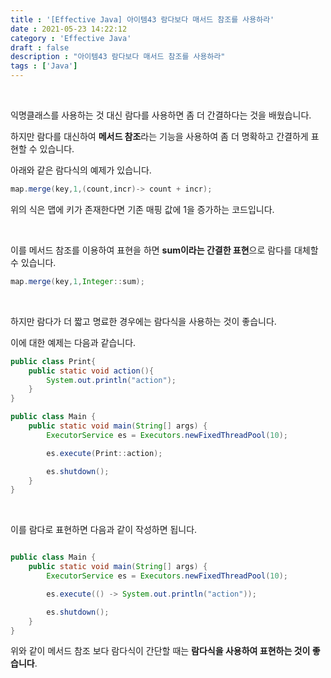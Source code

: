 ```yaml
---
title : '[Effective Java] 아이템43 람다보다 매서드 참조를 사용하라'
date : 2021-05-23 14:22:12
category : 'Effective Java'
draft : false
description : "아이템43 람다보다 매서드 참조를 사용하라"
tags : ['Java']
---
```


<br/>

익명클래스를 사용하는 것 대신 람다를 사용하면 좀 더 간결하다는 것을 배웠습니다.

하지만 람다를 대신하여 **메서드 참조**라는 기능을 사용하여 좀 더 명확하고 간결하게 표현할 수 있습니다.


아래와 같은 람다식의 예제가 있습니다.

```java
map.merge(key,1,(count,incr)-> count + incr);
```


위의 식은 맵에 키가 존재한다면 기존 매핑 값에 1을 증가하는 코드입니다.

<br/>

이를 메서드 참조를 이용하여 표현을 하면 **sum이라는 간결한 표현**으로 람다를 대체할 수 있습니다.

```java
map.merge(key,1,Integer::sum);
```

<br/>

하지만 람다가 더 짧고 명료한 경우에는 람다식을 사용하는 것이 좋습니다.

이에 대한 예제는 다음과 같습니다.

```java
public class Print{
    public static void action(){
        System.out.println("action");
    }
}
```


```java
public class Main {
    public static void main(String[] args) {
        ExecutorService es = Executors.newFixedThreadPool(10);

        es.execute(Print::action);

        es.shutdown();
    }
}

```
<br/>

이를 람다로 표현하면 다음과 같이 작성하면 됩니다.

```java

public class Main {
    public static void main(String[] args) {
        ExecutorService es = Executors.newFixedThreadPool(10);

        es.execute(() -> System.out.println("action"));

        es.shutdown();
    }
}
```

위와 같이 메서드 참조 보다 람다식이 간단할 때는 **람다식을 사용하여 표현하는 것이 좋습니다**.